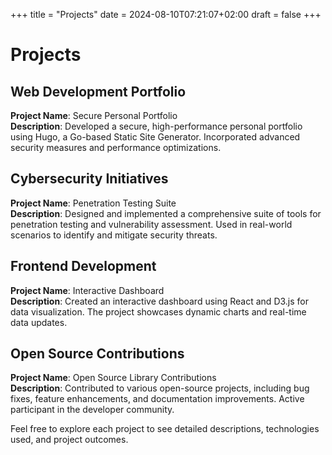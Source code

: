 +++
title = "Projects"
date = 2024-08-10T07:21:07+02:00
draft = false
+++

# Projects

## Web Development Portfolio

**Project Name**: Secure Personal Portfolio  
**Description**: Developed a secure, high-performance personal portfolio using Hugo, a Go-based Static Site Generator. Incorporated advanced security measures and performance optimizations.

## Cybersecurity Initiatives

**Project Name**: Penetration Testing Suite  
**Description**: Designed and implemented a comprehensive suite of tools for penetration testing and vulnerability assessment. Used in real-world scenarios to identify and mitigate security threats.

## Frontend Development

**Project Name**: Interactive Dashboard  
**Description**: Created an interactive dashboard using React and D3.js for data visualization. The project showcases dynamic charts and real-time data updates.

## Open Source Contributions

**Project Name**: Open Source Library Contributions  
**Description**: Contributed to various open-source projects, including bug fixes, feature enhancements, and documentation improvements. Active participant in the developer community.

Feel free to explore each project to see detailed descriptions, technologies used, and project outcomes.
